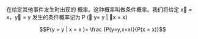 在给定其他事件发生时出现的 概率。这种概率叫做条件概率。我们将给定 x􏰀 = x，y􏰥 = y 发生的条件概率记为 P (􏰥 y= y | 􏰀x = x)

$$P(y = y | x = x )= \frac {P(y=y,x=x)}{P(x = x)}$$

